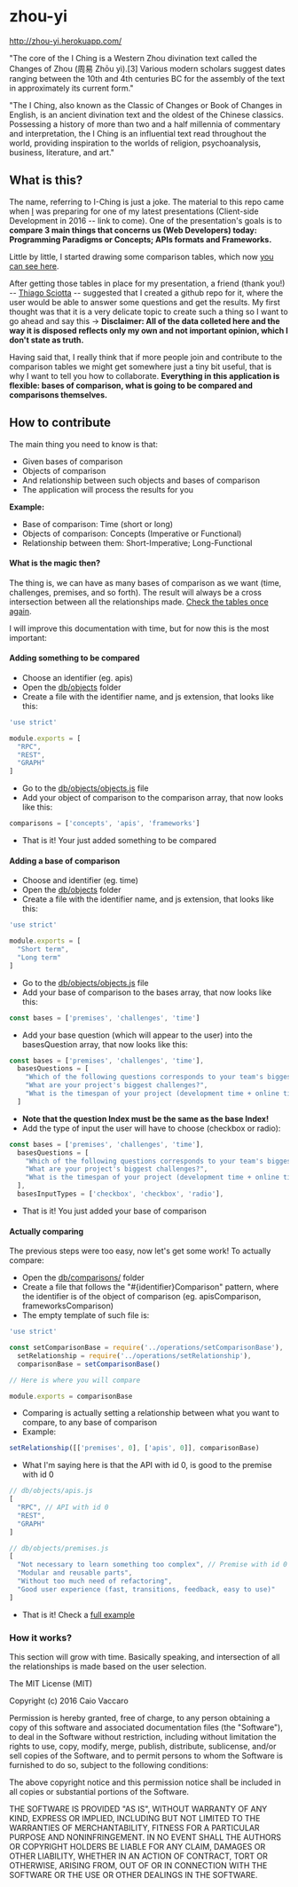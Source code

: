 # zhou-yi

http://zhou-yi.herokuapp.com/

"The core of the I Ching is a Western Zhou divination text called the Changes of Zhou (周易 Zhōu yì).[3] Various modern scholars suggest dates ranging between the 10th and 4th centuries BC for the assembly of the text in approximately its current form."

"The I Ching, also known as the Classic of Changes or Book of Changes in English, is an ancient divination text and the oldest of the Chinese classics. Possessing a history of more than two and a half millennia of commentary and interpretation, the I Ching is an influential text read throughout the world, providing inspiration to the worlds of religion, psychoanalysis, business, literature, and art."

## What is this?
The name, referring to I-Ching is just a joke. The material to this repo came when [I](http://caiovaccaro.com) was preparing for one of my latest presentations (Client-side Development in 2016 -- link to come). One of the presentation's goals is to **compare 3 main things that concerns us (Web Developers) today: Programming Paradigms or Concepts; APIs formats and Frameworks.**

Little by little, I started drawing some comparison tables, which now [you can see here](http://zhou-yi.herokuapp.com/tables).

After getting those tables in place for my presentation, a friend (thank you!) -- [Thiago Sciotta](https://github.com/thiagog3) -- suggested that I created a github repo for it, where the user would be able to answer some questions and get the results. My first thought was that it is a very delicate topic to create such a thing so I want to go ahead and say this -> **Disclaimer: All of the data colleted here and the way it is disposed reflects only my own and not important opinion, which I don't state as truth.**

Having said that, I really think that if more people join and contribute to the comparison tables we might get somewhere just a tiny bit useful, that is why I want to tell you how to collaborate. **Everything in this application is flexible: bases of comparison, what is going to be compared and comparisons themselves.**

## How to contribute
The main thing you need to know is that:
- Given bases of comparison
- Objects of comparison
- And relationship between such objects and bases of comparison
- The application will process the results for you

**Example:**
- Base of comparison: Time (short or long)
- Objects of comparison: Concepts (Imperative or Functional)
- Relationship between them: Short-Imperative; Long-Functional

#### What is the magic then?
The thing is, we can have as many bases of comparison as we want (time, challenges, premises, and so forth). The result will always be a cross intersection between all the relationships made. [Check the tables once again](http://zhou-yi.herokuapp.com/tables).

I will improve this documentation with time, but for now this is the most important:

#### Adding something to be compared
- Choose an identifier (eg. apis)
- Open the [db/objects](https://github.com/caiovaccaro/zhou-yi/tree/master/db/objects) folder
- Create a file with the identifier name, and js extension, that looks like this:
```javascript
'use strict'

module.exports = [
  "RPC",
  "REST",
  "GRAPH"
]
```
- Go to the [db/objects/objects.js](https://github.com/caiovaccaro/zhou-yi/blob/master/db/objects/objects.js) file
- Add your object of comparison to the comparison array, that now looks like this:
```javascript
comparisons = ['concepts', 'apis', 'frameworks']
```
- That is it! Your just added something to be compared

#### Adding a base of comparison
- Choose and identifier (eg. time)
- Open the [db/objects](https://github.com/caiovaccaro/zhou-yi/tree/master/db/objects) folder
- Create a file with the identifier name, and js extension, that looks like this:
```javascript
'use strict'

module.exports = [
  "Short term",
  "Long term"
]
```
- Go to the [db/objects/objects.js](https://github.com/caiovaccaro/zhou-yi/blob/master/db/objects/objects.js) file
- Add your base of comparison to the bases array, that now looks like this:
```javascript
const bases = ['premises', 'challenges', 'time']
```
- Add your base question (which will appear to the user) into the basesQuestion array, that now looks like this:
```javascript
const bases = ['premises', 'challenges', 'time'],
  basesQuestions = [
    "Which of the following questions corresponds to your team's biggest concerns?",
    "What are your project's biggest challenges?",
    "What is the timespan of your project (development time + online time)?"
  ]
```
- **Note that the question Index must be the same as the base Index!**
- Add the type of input the user will have to choose (checkbox or radio):
```javascript
const bases = ['premises', 'challenges', 'time'],
  basesQuestions = [
    "Which of the following questions corresponds to your team's biggest concerns?",
    "What are your project's biggest challenges?",
    "What is the timespan of your project (development time + online time)?"
  ],
  basesInputTypes = ['checkbox', 'checkbox', 'radio'],
```
- That is it! You just added your base of comparison

#### Actually comparing
The previous steps were too easy, now let's get some work! To actually compare:
- Open the [db/comparisons/](https://github.com/caiovaccaro/zhou-yi/tree/master/db/comparisons) folder
- Create a file that follows the "#{identifier}Comparison" pattern, where the identifier is of the object of comparison (eg. apisComparison, frameworksComparison)
- The empty template of such file is:
```javascript
'use strict'

const setComparisonBase = require('../operations/setComparisonBase'),
  setRelationship = require('../operations/setRelationship'),
  comparisonBase = setComparisonBase()

// Here is where you will compare

module.exports = comparisonBase
```
- Comparing is actually setting a relationship between what you want to compare, to any base of comparison
- Example:
```javascript
setRelationship([['premises', 0], ['apis', 0]], comparisonBase)
```
- What I'm saying here is that the API with id 0, is good to the premise with id 0
```javascript
// db/objects/apis.js
[
  "RPC", // API with id 0
  "REST",
  "GRAPH"
]
```
```javascript
// db/objects/premises.js
[
  "Not necessary to learn something too complex", // Premise with id 0
  "Modular and reusable parts",
  "Without too much need of refactoring",
  "Good user experience (fast, transitions, feedback, easy to use)"
]
```
- That is it! Check a [full example](https://github.com/caiovaccaro/zhou-yi/blob/master/db/comparisons/apisComparison.js)

### How it works?
This section will grow with time. Basically speaking, and intersection of all the relationships is made based on the user selection.


The MIT License (MIT)

Copyright (c) 2016 Caio Vaccaro

Permission is hereby granted, free of charge, to any person obtaining a copy
of this software and associated documentation files (the "Software"), to deal
in the Software without restriction, including without limitation the rights
to use, copy, modify, merge, publish, distribute, sublicense, and/or sell
copies of the Software, and to permit persons to whom the Software is
furnished to do so, subject to the following conditions:

The above copyright notice and this permission notice shall be included in all
copies or substantial portions of the Software.

THE SOFTWARE IS PROVIDED "AS IS", WITHOUT WARRANTY OF ANY KIND, EXPRESS OR
IMPLIED, INCLUDING BUT NOT LIMITED TO THE WARRANTIES OF MERCHANTABILITY,
FITNESS FOR A PARTICULAR PURPOSE AND NONINFRINGEMENT. IN NO EVENT SHALL THE
AUTHORS OR COPYRIGHT HOLDERS BE LIABLE FOR ANY CLAIM, DAMAGES OR OTHER
LIABILITY, WHETHER IN AN ACTION OF CONTRACT, TORT OR OTHERWISE, ARISING FROM,
OUT OF OR IN CONNECTION WITH THE SOFTWARE OR THE USE OR OTHER DEALINGS IN THE
SOFTWARE.
